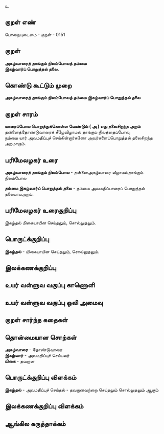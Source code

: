 உ

## குறள் எண் 

பொறையுடைமை - குறள் - 0151  

## குறள் 

**அகழ்வாரைத் தாங்கும் நிலம்போலத் தம்மை  
இகழ்வார்ப் பொறுத்தல் தலை.**

## கொண்டு கூட்டும் முறை

**அகழ்வாரைத் தாங்கும் நிலம்போலத் தம்மை இகழ்வார்ப் பொறுத்தல் தலை** 

## குறள் சாரம் 

**யாரைப்போல பொறுத்துக்கொள்ள வேண்டும் ( அ ) எது தலைசிறந்த அறம்**  
தன்னைத்தோண்டுவாரைக் கீழேவிழாமல் தாங்கும் நிலத்தைப்போல,  
நம்மை யார் அவமதிப்புச் செய்கின்றார்களோ அவர்களைப்பொறுத்தல் தலைசிறந்த அறமாகும்.  

## பரிமேலழகர் உரை

**அகழ்வாரைத் தாங்கும் நிலம்போல** - தன்னைஅகழ்வாரை வீழாமல்தாங்கும் நிலம்போல  

**தம்மை இகழ்வார்ப் பொறுத்தல் தலை** - தம்மை அவமதிப்பாரைப் பொறுத்தல் தலையாயஅறம்.

## பரிமேலழகர் உரைகுறிப்பு   

இகழ்தல் மிகையாயின செய்தலும், சொல்லுதலும்.  

## பொருட்க்குறிப்பு 

**இகழ்தல்** - மிகையாயின செய்தலும், சொல்லுதலும்.   

## இலக்கணக்குறிப்பு  


## உயர் வள்ளுவ வகுப்பு காணொளி


## உயர் வள்ளுவ வகுப்பு ஒலி அமைவு 

 
## குறள் சார்ந்த கதைகள் 


## தொன்மையான சொற்கள்

**அகழ்வாரை** - தோண்டுவாரை  
**இகழ்வார்** - அவமதிப்புச் செய்பவர்  
**மிகை** - தவறான 


## பொருட்க்குறிப்பு விளக்கம்

**இகழ்தல்** - அவமதிப்புச் செய்தல் - தவறானவற்றை செய்தலும் சொல்லுதலும் ஆகும்   

## இலக்கணக்குறிப்பு விளக்கம்


## ஆங்கில கருத்தாக்கம் 


